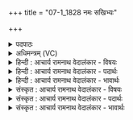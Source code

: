 +++
title = "07-1_1828 नमः सखिभ्यः"

+++
<details><summary>पदपाठः</summary>

न꣡मः꣢꣯। स꣣खि꣡भ्यः꣢। स꣣। खि꣡भ्यः꣢꣯। पू꣣र्वस꣡द्भ्यः꣢। पू꣣र्व। स꣡द्भ्यः꣢꣯। न꣡मः꣢꣯। सा꣣कन्निषे꣡भ्यः꣢। सा꣣कम्। निषे꣡भ्यः꣢। यु꣣ञ्जे꣢। वा꣡च꣢꣯म्। श꣡त꣣प꣢दीम्। श꣣त꣢। प꣣दीम्। १८२८।
</details>

<details><summary>अधिमन्त्रम् (VC)</summary>

- अग्निः
- मृगः
- गायत्री
- षड्जः
</details>

<details><summary>हिन्दी : आचार्य रामनाथ वेदालंकार - विषयः</summary>

प्रथम मन्त्र में नमस्कार किया गया है।
</details>

<details><summary>हिन्दी : आचार्य रामनाथ वेदालंकार - पदार्थः</summary>

पदार्थान्वय -  (पूर्वसद्भ्यः) जो पहले हो चुके हैं,उन (सखिभ्यः) सखाओं को (नमः) नमस्कार हो, (साकंनिषेभ्यः) साथ रहनेवाले सखाओं को (नमः) नमस्कार हो। अग्नि के समान तेजस्वी मैं (शतपदीम्) अनेक पादोंवाली (वाचम्) वेदवाणी को (युञ्जे) प्रयोग में लाता हूँ ॥१॥
</details>

<details><summary>हिन्दी : आचार्य रामनाथ वेदालंकार - भावार्थः</summary>

भावार्थ -  जो हमसे पहले उत्पन्न हुए वृद्धजन हैं और जो सहयोगी मित्र हैं,उन सबको यथायोग्य सत्कार देना चाहिए। धार्मिक कार्यों में तथा परमात्मा की स्तुति में सदा वेदमन्त्रों का प्रयोग करना उचित है ॥१॥
</details>

<details><summary>संस्कृत : आचार्य रामनाथ वेदालंकार - विषयः</summary>

तत्रादौ नमस्कारमाह।
</details>

<details><summary>संस्कृत : आचार्य रामनाथ वेदालंकार - पदार्थः</summary>

पदार्थान्वय -  (पूर्वसद्भ्यः) पूर्वं सीदन्ति स्म ये ते पूर्वसदः तेभ्यः (सखिभ्यः) समानख्यानेभ्यः सुहृद्भ्यः(नमः) नमस्कारोऽस्तु, (साकंनिषेभ्यः) साकं सह निषः स्थितिः येषां तेभ्यः सहवर्तिभ्यः सखिभ्यः सुहृद्भ्यः (नमः) नमोऽस्तु। अग्निः अग्निवत् तेजस्वी अहम् (शतपदीम्)१अनेकपादयुक्तां (वाचम्) वेदवाचम्।[ऋक् शतपदी ष० ब्रा० १।४।] (युञ्जे) प्रयुञ्जे ॥१॥
</details>

<details><summary>संस्कृत : आचार्य रामनाथ वेदालंकार - भावार्थः</summary>

भावार्थ -  येऽस्मत्पूर्वजा वृद्धाः सन्ति ये च सहयोगिनः सखायः सन्ति तेभ्यः सर्वेभ्योऽपि यथायोग्यं सत्कारः प्रदेयः। धार्मिकेषु कृत्येषु परमात्मस्तुतौ च सदा वेदमन्त्राः प्रयोक्तव्याः ॥१॥
</details>